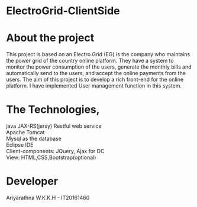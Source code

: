 # ElectroGrid-ClientSide

# About the project
This project is based on an Electro Grid (EG) is the company who maintains the power grid of the country online platform. They have a system to monitor the power consumption of the users, generate the monthly bills and automatically send to the users, and accept the online payments from the users. The aim of this project is to develop a rich front-end for the online platform. I have implemented User management function in this system.

# The Technologies,
java JAX-RS(jersy) Restful web service<br>
Apache Tomcat<br>
Mysql as the database<br>
Eclipse IDE<br>
Client-components: JQuery, Ajax for DC<br>
View: HTML,CSS,Bootstrap(optional)<br>

# Developer
Ariyarathna W.K.K.H - IT20161460
